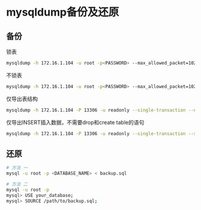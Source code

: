 # mysqldump备份及还原

## 备份

锁表
```bash
mysqldump -h 172.16.1.104 -u root -p<PASSWORD> --max_allowed_packet=1024M --databases <DATABASE_NAME> > backup.sql 
```

不锁表
```bash
mysqldump -h 172.16.1.104 -u root -p<PASSWORD> --max_allowed_packet=1024M --single-transaction --databases <DATABASE_NAME> > backup.sql
```

仅导出表结构
```bash
mysqldump -h 172.16.1.104 -P 13306 -u readonly --single-transaction --no-data -p promise > backup.sql
```

仅导出INSERT插入数据，不需要drop和create table的语句
```bash
mysqldump -h 172.16.1.104 -P 13306 -u readonly --single-transaction --skip-add-drop-table --no-create-info -p promise > backup.sql
```

## 还原

```bash
# 方法 一
mysql -u root -p <DATABASE_NAME> < backup.sql

# 方法 二
mysql -u root -p
mysql> USE your_database;
mysql> SOURCE /path/to/backup.sql;
```